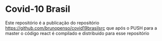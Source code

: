 # Covid-10 Brasil

Este repositório é a publicação do repositório https://github.com/brunopenso/covid19brasilsrc que após o PUSH para a master o código react é compilado e distribuido para esse repositório
